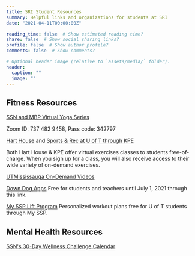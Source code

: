 ```yaml
---
title: SRI Student Resources
summary: Helpful links and organizations for students at SRI
date: "2021-04-11T00:00:00Z"

reading_time: false  # Show estimated reading time?
share: false  # Show social sharing links?
profile: false  # Show author profile?
comments: false  # Show comments?

# Optional header image (relative to `assets/media/` folder).
header:
  caption: ""
  image: ""
---
```


## Fitness Resources

[SSN and MBP Virtual Yoga Series](https://zoom.us/j/7374829458?pwd=Z085TXBQZGE2WW85R3JPVkVuMWtIZz09)

Zoom ID: 737 482 9458, Pass code: 342797

[Hart House](https://harthouse.ca/fitness) and [Sports & Rec at U of T through KPE](https://kpe.utoronto.ca/sport-rec-u-t)

Both Hart House & KPE offer virtual exercises classes to students free-of-charge. When you sign up for a class, you will also receive access to their wide variety of on-demand exercises.

[UTMississauga On-Demand Videos](https://www.youtube.com/channel/UCdjoguI1GpKe6sRq7-def1g/videos)

[Down Dog Apps](https://www.downdogapp.com/education) 
Free for students and teachers until July 1, 2021 through this link.

[My SSP Lift Program](https://liftsession.com/) 
Personalized workout plans free for U of T students through My SSP. 

## Mental Health Resources 

[SSN's 30-Day Wellness Challenge Calendar](https://drive.google.com/drive/folders/1-0e9qyTWQFxJcHNnmF714rxLshtoctr6)

